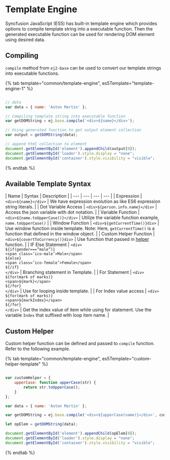 # Template Engine

Syncfusion JavaScript (ES5) has built-in template engine which provides options to compile
template string into a executable function. Then the generated executable function can
be used for rendering DOM element using desired data.

## Compiling

`compile` method from `ej2-base` can be used to convert our template strings into
executable functions.

{% tab template="common/template-engine", es5Template="template-engine-1" %}

```javascript

// data
var data = { name: 'Aston Martin' };

// Compiling template string into executable function
var getDOMString = ej.base.compile('<div>${name}</div>');

// Using generated function to get output element collection
var output = getDOMString(data);

// append html collection to element
document.getElementById('element').appendChild(output[0]);
document.getElementById('loader').style.display = "none";
document.getElementById('container').style.visibility = "visible";

```

{% endtab %}

## Available Template Syntax

| Name | Syntax | Description |
| --- | --- | --- | --- |
| Expression | `<div>${name}</div>`  | We have expression evolution as like ES6 expression string literals. |
| Dot Variable Access | `<div>${person.info.name}</div>` | Access the json variable with dot notation. |
| Variable Function | `<div>${name.toUpperCase()}</div>` | Utilize the variable function example, `name.toUpperCase()` |
| Window Function | `<div>${getCurrentTime()}div>` | Use window function inside template. Note: Here, `getCurrentTime()` is a function that defined in the window object. |
| Custom Helper Function | `<div>${covertToCurrency()}div>` | Use function that passed in [helper](#custom-helper) function. |
| IF Else Statement | `<div>` <br/> `${if(gender===”male”)}` <br/> `<span class=’ico-male’>Male</span>` <br/> `${else}` <br/> `<span class=’ico-female’>Female</span>` <br/> `${/if}` <br/> `</div>` | Branching statement in Template. |
| For Statement | `<div>` <br/> `${for(mark of marks)}` <br/> `<span>${mark}</span>` <br/> `${/for}` <br/> `</div>` | Use for looping inside template. |
| For Index value access | `<div>` <br/> `${for(mark of marks)}` <br/> `<span>${markIndex}</span>` <br/> `${/for}` <br/> `</div>` | Get the index value of item while using for statement. Use the variable `Index` that suffixed with loop item name. |

## Custom Helper

Custom helper function can be defined and passed to `compile` function. Refer to the following example.

{% tab template="common/template-engine", es5Template="custom-helper-template" %}

```javascript

var customHelper = {
    upperCase: function upperCase(str) {
        return str.toUpperCase();
    }
};

var data = { name: 'Aston Martin' };

var getDOMString = ej.base.compile('<div>${upperCase(name)}</div>', customHelper);

let opElem = getDOMString(data);

document.getElementById('element').appendChild(opElem[0]);
document.getElementById('loader').style.display = "none";
document.getElementById('container').style.visibility = "visible";

```

{% endtab %}
